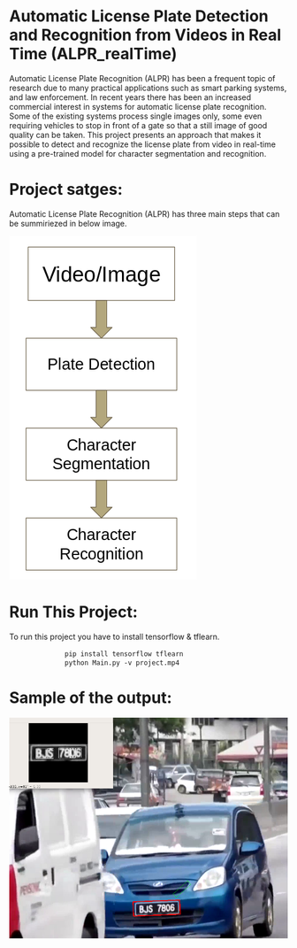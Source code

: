 # Automatic License Plate Detection and Recognition from Videos in Real Time (ALPR_realTime)
Automatic License Plate Recognition (ALPR) has been a frequent topic of research due to many practical applications such as smart parking systems, and law enforcement. In recent years there has been an increased commercial interest in systems for automatic license plate recognition. Some of the existing systems process single images only, some even requiring vehicles to stop in front of a gate so that a still image of good quality can be taken. This project presents an approach that makes it possible to detect and recognize the license plate from video in real-time using a pre-trained model for character segmentation and recognition.


# Project satges:
Automatic License Plate Recognition (ALPR) has three main steps that can be summiriezed in below image. 
                                  
![Screenshot](./latex/report/stages.png)

# Run This Project:
To run this project you have to install tensorflow & tflearn.
             
                  pip install tensorflow tflearn
                  python Main.py -v project.mp4
              
              
# Sample of the output:

![Screenshot](out.png)

